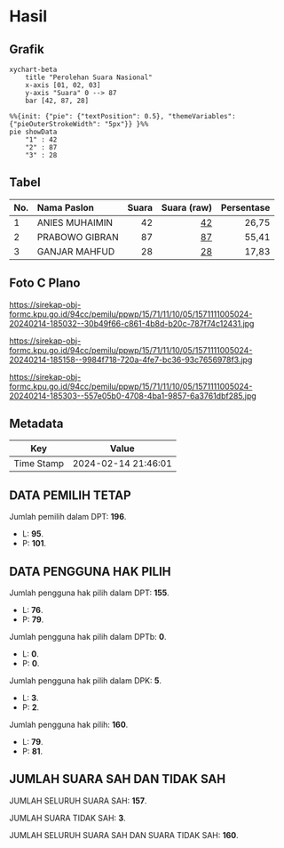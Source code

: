 # Hasil

## Grafik

```mermaid
xychart-beta
    title "Perolehan Suara Nasional"
    x-axis [01, 02, 03]
    y-axis "Suara" 0 --> 87
    bar [42, 87, 28]
```

```mermaid
%%{init: {"pie": {"textPosition": 0.5}, "themeVariables": {"pieOuterStrokeWidth": "5px"}} }%%
pie showData
    "1" : 42
    "2" : 87
    "3" : 28
```

## Tabel

| No. | Nama Paslon    | Suara | Suara (raw) | Persentase |
|:--- |:-------------- | -----:| -----------:| ----------:|
| 1   | ANIES MUHAIMIN | 42    | [42][p-1]   | 26,75      |
| 2   | PRABOWO GIBRAN | 87    | [87][p-2]   | 55,41      |
| 3   | GANJAR MAHFUD  | 28    | [28][p-3]   | 17,83      |


[p-1]: https://github.com/gigit-pemilu/pemilu-2024/blob/main/pilpres/hitung-suara/sub/15-jambi/sub/71-kota-jambi/sub/11-paal-merah/sub/1005-paal-merah/sub/024-tps/sub/paslon-1.txt
[p-2]: https://github.com/gigit-pemilu/pemilu-2024/blob/main/pilpres/hitung-suara/sub/15-jambi/sub/71-kota-jambi/sub/11-paal-merah/sub/1005-paal-merah/sub/024-tps/sub/paslon-2.txt
[p-3]: https://github.com/gigit-pemilu/pemilu-2024/blob/main/pilpres/hitung-suara/sub/15-jambi/sub/71-kota-jambi/sub/11-paal-merah/sub/1005-paal-merah/sub/024-tps/sub/paslon-3.txt

## Foto C Plano

https://sirekap-obj-formc.kpu.go.id/94cc/pemilu/ppwp/15/71/11/10/05/1571111005024-20240214-185032--30b49f66-c861-4b8d-b20c-787f74c12431.jpg

https://sirekap-obj-formc.kpu.go.id/94cc/pemilu/ppwp/15/71/11/10/05/1571111005024-20240214-185158--9984f718-720a-4fe7-bc36-93c7656978f3.jpg

https://sirekap-obj-formc.kpu.go.id/94cc/pemilu/ppwp/15/71/11/10/05/1571111005024-20240214-185303--557e05b0-4708-4ba1-9857-6a3761dbf285.jpg


## Metadata

| Key        | Value               |
| ---------- | ------------------- |
| Time Stamp | 2024-02-14 21:46:01 |


## DATA PEMILIH TETAP

Jumlah pemilih dalam DPT: **196**.
 * L: **95**.
 * P: **101**.

## DATA PENGGUNA HAK PILIH

Jumlah pengguna hak pilih dalam DPT: **155**.
 * L: **76**.
 * P: **79**.

Jumlah pengguna hak pilih dalam DPTb: **0**.
 * L: **0**.
 * P: **0**.

Jumlah pengguna hak pilih dalam DPK: **5**.
 * L: **3**.
 * P: **2**.

Jumlah pengguna hak pilih: **160**.
 * L: **79**.
 * P: **81**.

## JUMLAH SUARA SAH DAN TIDAK SAH

JUMLAH SELURUH SUARA SAH: **157**.

JUMLAH SUARA TIDAK SAH: **3**.

JUMLAH SELURUH SUARA SAH DAN SUARA TIDAK SAH: **160**.


